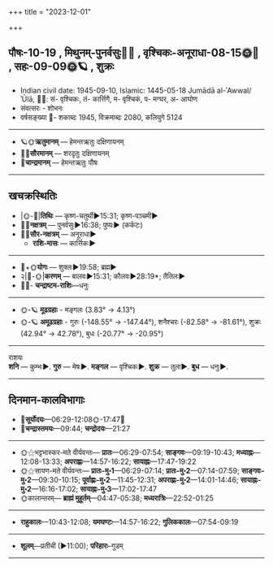 +++
title = "2023-12-01"

+++
## पौषः-10-19  ,  मिथुनम्-पुनर्वसुः🌛🌌  ,  वृश्चिकः-अनूराधा-08-15🌞🌌  ,  सहः-09-09🌞🪐  ,  शुक्रः
- Indian civil date: 1945-09-10, Islamic: 1445-05-18 Jumādā al-ʾAwwal/ʾŪlā, 🌌🌞: सं- वृश्चिकः, तं- कार्त्तिगै, म- वृश्चिकं, प- मग्घर, अ- आघोण
- संवत्सरः - शोभनः
- वर्षसङ्ख्या 🌛- शकाब्दः 1945, विक्रमाब्दः 2080, कलियुगे 5124
___________________
- 🪐🌞**ऋतुमानम्** — हेमन्तऋतुः दक्षिणायनम्
- 🌌🌞**सौरमानम्** — शरदृतुः दक्षिणायनम्
- 🌛**चान्द्रमानम्** — हेमन्तऋतुः पौषः
___________________


## खचक्रस्थितिः
- |🌞-🌛|**तिथिः** — कृष्ण-चतुर्थी►15:31; कृष्ण-पञ्चमी►  
- 🌌🌛**नक्षत्रम्** — पुनर्वसुः►16:38; पुष्यः► (कर्कटः)  
- 🌌🌞**सौर-नक्षत्रम्** — अनूराधा►  
  - **राशि-मासः** — कार्त्तिकः► 
___________________
- 🌛+🌞**योगः** — शुक्लः►19:58; ब्रह्म►  
- २|🌛-🌞|**करणम्** — बालवः►15:31; कौलवः►28:19*; तैतिलः►  
- 🌌🌛- **चन्द्राष्टम-राशिः**—धनुः  
___________________
- 🌞-🪐 **मूढग्रहाः** - मङ्गलः (3.83° → 4.13°)
- 🌞-🪐 **अमूढग्रहाः** - गुरुः (-148.55° → -147.44°), शनैश्चरः (-82.58° → -81.61°), शुक्रः (42.94° → 42.78°), बुधः (-20.77° → -20.95°)
___________________
राशयः  
**शनि** — कुम्भः►. **गुरु** — मेषः►. **मङ्गल** — वृश्चिकः►. **शुक्र** — तुला►. **बुध** — धनुः►. 
___________________


## दिनमान-कालविभागाः
- 🌅**सूर्योदयः**—06:29-12:08🌞️-17:47🌇  
- 🌛**चन्द्रास्तमयः**—09:44; **चन्द्रोदयः**—21:27  
___________________
- 🌞⚝भट्टभास्कर-मते वीर्यवन्तः— **प्रातः**—06:29-07:54; **साङ्गवः**—09:19-10:43; **मध्याह्नः**—12:08-13:33; **अपराह्णः**—14:57-16:22; **सायाह्नः**—17:47-19:22  
- 🌞⚝सायण-मते वीर्यवन्तः— **प्रातः-मु॰1**—06:29-07:14; **प्रातः-मु॰2**—07:14-07:59; **साङ्गवः-मु॰2**—09:30-10:15; **पूर्वाह्णः-मु॰2**—11:45-12:31; **अपराह्णः-मु॰2**—14:01-14:46; **सायाह्नः-मु॰2**—16:16-17:02; **सायाह्नः-मु॰3**—17:02-17:47  
- 🌞कालान्तरम्— **ब्राह्मं मुहूर्तम्**—04:47-05:38; **मध्यरात्रिः**—22:52-01:25  
___________________
- **राहुकालः**—10:43-12:08; **यमघण्टः**—14:57-16:22; **गुलिककालः**—07:54-09:19  
___________________
- **शूलम्**—प्रतीची (►11:00); **परिहारः**–गुडम्  
___________________
